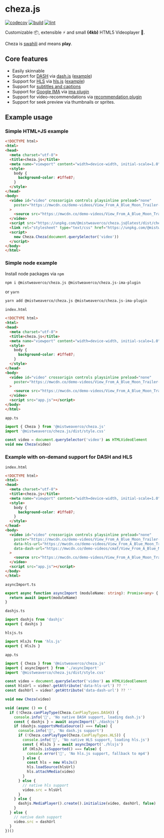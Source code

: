 # cheza.js

[![codecov](https://codecov.io/github/mistweaverco/cheza.js/branch/main/graph/badge.svg?token=FIU6JNUCK4)](https://codecov.io/github/mistweaverco/cheza.js)
[![build](https://github.com/mistweaverco/cheza.js/actions/workflows/build.yml/badge.svg)](https://github.com/mistweaverco/cheza.js/actions?query=workflow%3ABuild)
[![lint](https://github.com/mistweaverco/cheza.js/actions/workflows/lint.yml/badge.svg)](https://github.com/mistweaverco/cheza.js/actions?query=workflow%3ALint)


Customizable 📦, extensible ⚡ and small **(4kb)** HTML5 Videoplayer 📼.

Cheza is [swahili][cheza-swahili] and means **play**.

## Core features

 - Easily skinnable
 - Support for [DASH][dash] via [dash.js][dashjs] ([example][dashjs-example])
 - Support for [HLS][hls] via [hls.js][hlsjs] ([example][hlsjs-example])
 - Support for [subtitles and captions][subtitles-captions]
 - Support for [Google IMA][google-ima] via [ima plugin](packages/ima-plugin)
 - Support for video-recommendations via [recommendation plugin](packages/recommendation-plugin)
 - Support for seek preview via thumbnails or sprites.

## Example usage

### Simple HTML+JS example

```html
<!DOCTYPE html>
<html>
<head>
  <meta charset="utf-8">
  <title>cheza.js</title>
  <meta name="viewport" content="width=device-width, initial-scale=1.0" />
  <style>
    body {
      background-color: #1ffe87;
    }
  </style>
</head>
<body>
  <video id="video" crossorigin controls playsinline preload="none"
    poster="https://mwcdn.co/demo-videos/View_From_A_Blue_Moon_Trailer-HD.jpg"
  >
    <source src="https://mwcdn.co/demo-videos/View_From_A_Blue_Moon_Trailer-576p.mp4" type="video/mp4" />
  </video>
  <script src="https://unpkg.com/@mistweaverco/cheza.js@latest/dist/cheza.umd.js"></script>
  <link rel="stylesheet" type="text/css" href="https://unpkg.com/@mistweaverco/cheza.js@latest/dist/style.css" />
  <script>
    new Cheza.Cheza(document.querySelector('video'))
  </script>
</body>
</html>
```

### Simple node example

Install node packages via `npm`

```sh
npm i @mistweaverco/cheza.js @mistweaverco/cheza.js-ima-plugin
```

or `yarn`

```sh
yarn add @mistweaverco/cheza.js @mistweaverco/cheza.js-ima-plugin
```

`index.html`

```html
<!DOCTYPE html>
<html>
<head>
  <meta charset="utf-8">
  <title>cheza.js</title>
  <meta name="viewport" content="width=device-width, initial-scale=1.0" />
  <style>
    body {
      background-color: #1ffe87;
    }
  </style>
</head>
<body>
  <video id="video" crossorigin controls playsinline preload="none"
    poster="https://mwcdn.co/demo-videos/View_From_A_Blue_Moon_Trailer-HD.jpg"
  >
    <source src="https://mwcdn.co/demo-videos/View_From_A_Blue_Moon_Trailer-576p.mp4" type="video/mp4" />
  </video>
  <script src="app.js"></script>
</body>
</html>
```

`app.ts`

```ts
import { Cheza } from '@mistweaverco/cheza.js'
import '@mistweaverco/cheza.js/dist/style.css'

const video = document.querySelector('video') as HTMLVideoElement
void new Cheza(video)
```

### Example with on-demand support for DASH and HLS

`index.html`

```html
<!DOCTYPE html>
<html>
<head>
  <meta charset="utf-8">
  <title>cheza.js</title>
  <meta name="viewport" content="width=device-width, initial-scale=1.0" />
  <style>
    body {
      background-color: #1ffe87;
    }
  </style>
</head>
<body>
  <video id="video" crossorigin controls playsinline preload="none"
    poster="https://mwcdn.co/demo-videos/View_From_A_Blue_Moon_Trailer-HD.jpg"
    data-hls-url="https://mwcdn.co/demo-videos/View_From_A_Blue_Moon_Trailer_HLS/video.m3u8"
    data-dash-url="https://mwcdn.co/demo-videos/cmaf/View_From_A_Blue_Moon_Trailer.mpd"
  >
    <source src="https://mwcdn.co/demo-videos/View_From_A_Blue_Moon_Trailer-576p.mp4" type="video/mp4" />
  </video>
  <script src="app.js"></script>
</body>
</html>
```

`asyncImport.ts`

```ts
export async function asyncImport (moduleName: string): Promise<any> {
  return await import(moduleName)
}
```

`dashjs.ts`

```ts
import dashjs from 'dashjs'
export { dashjs }
```

`hlsjs.ts`

```ts
import HlsJs from 'hls.js'
export { HlsJs }
```

`app.ts`

```ts
import { Cheza } from '@mistweaverco/cheza.js'
import { asyncImport } from './asyncImport'
import '@mistweaverco/cheza.js/dist/style.css'

const video = document.querySelector('video') as HTMLVideoElement
const hlsUrl = video?.getAttribute('data-hls-url') ?? ''
const dashUrl = video?.getAttribute('data-dash-url') ?? ''

void new Cheza(video)

void (async () => {
  if (!Cheza.canPlayType(Cheza.CanPlayTypes.DASH)) {
    console.info('📼', 'No native DASH support, loading dash.js')
    const { dashjs } = await asyncImport('./dashjs')
    if (dashjs.supportsMediaSource() === false) {
      console.info('📼', 'No dash.js support')
      if (!Cheza.canPlayType(Cheza.CanPlayTypes.HLS)) {
        console.info('📼', 'No native HLS support, loading hls.js')
        const { HlsJs } = await asyncImport('./hlsjs')
        if (HlsJs.isSupported() === false) {
          console.error('📼', 'No hls.js support, fallback to mp4')
        } else {
          const hls = new HlsJs()
          hls.loadSource(hlsUrl)
          hls.attachMedia(video)
        }
      } else {
        // native hls support
        video.src = hlsUrl
      }
    } else {
      dashjs.MediaPlayer().create().initialize(video, dashUrl, false)
    }
  } else {
    // native dash support
    video.src = dashUrl
  }
})()
```

[cheza-swahili]: https://en.wikipedia.org/wiki/Swahili_language
[dash]: https://en.wikipedia.org/wiki/Dynamic_Adaptive_Streaming_over_HTTP
[dashjs]: https://github.com/Dash-Industry-Forum/dash.js
[dashjs-example]: https://github.com/mistweaverco/cheza.js/blob/main/packages/cheza.js/src/dev.ts#L12-L16
[hls]: https://en.wikipedia.org/wiki/HTTP_Live_Streaming
[hlsjs]: https://github.com/video-dev/hls.js
[hlsjs-example]: https://github.com/mistweaverco/cheza.js/blob/main/packages/cheza.js/src/dev.ts#L17-L25
[subtitles-captions]: https://developer.mozilla.org/en-US/docs/Web/Guide/Audio_and_video_delivery/Adding_captions_and_subtitles_to_HTML5_video
[google-ima]: https://developers.google.com/interactive-media-ads

